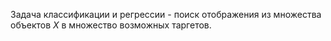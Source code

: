 
Задача классификации и регрессии - поиск отображения из множества объектов *X*  в множество возможных таргетов.


